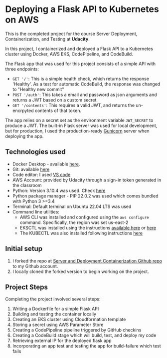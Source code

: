 # Deploying a Flask API to Kubernetes on AWS

This is the completed project for the course Server Deployment, Containerization, and Testing at **Udacity**.

In this project, I containerized and deployed a Flask API to a Kubernetes cluster using Docker, AWS EKS, CodePipeline, and CodeBuild.

The Flask app that was used for this project consists of a simple API with three endpoints:

- `GET '/'`: This is a simple health check, which returns the response 'Healthy'. As a test for automatic CodeBuild, the response was changed to "Healthy new commit"
- `POST '/auth'`: This takes a email and password as json arguments and returns a JWT based on a custom secret.
- `GET '/contents'`: This requires a valid JWT, and returns the un-encrpyted contents of that token. 

The app relies on a secret set as the environment variable `JWT_SECRET` to produce a JWT. The built-in Flask server was used for local development, but for production, I used the production-ready [Gunicorn](https://gunicorn.org/) server when deploying the app.



## Technologies used

* Docker Desktop - available <a href="https://docs.docker.com/install/" target="_blank">here</a>.
* Git: available <a href="https://git-scm.com/downloads" target="_blank">here</a> 
* Code editor: I used <a href="https://code.visualstudio.com/download" target="_blank">VS code</a>
* AWS Account: provided by Udacity through a sign-in token generated in the classroom
* Python: Version 3.10.4 was used. Check <a href="https://www.python.org/downloads/" target="_blank">here</a>
* Python package manager - PIP 22.0.2 was used which comes bundled with Python 3 >=3.4
* Terminal: Default terminal on Ubuntu 22.04 LTS was used
* Command line utilities:
  * AWS CLI was installed and configured using the `aws configure` command. Specifically, the region was set us-east-2
  * EKSCTL was installed using the instructions [available here](https://docs.aws.amazon.com/eks/latest/userguide/eksctl.html#installing-eksctl) or <a href="https://eksctl.io/introduction/#installation" target="_blank">here</a>
  * The KUBECTL was also installed following instructions [here](https://kubernetes.io/docs/tasks/tools/install-kubectl)


## Initial setup

1. I forked the repo at <a href="https://github.com/udacity/cd0157-Server-Deployment-and-Containerization" target="_blank">Server and Deployment Containerization Github repo</a> to my Github account.
2. I locally cloned the forked version to begin working on the project.
     
## Project Steps

Completing the project involved several steps:

1. Writing a Dockerfile for a simple Flask API
2. Building and testing the container locally
3. Creating an EKS cluster using Cloudformation template
4. Storing a secret using AWS Parameter Store
5. Creating a CodePipeline pipeline triggered by GitHub checkins
6. Creating a CodeBuild stage which will build, test, and deploy my code
7. Retrieving external IP for the deployed flask app
8. Incorporating an app test and testing the app for build-failure which test fails
